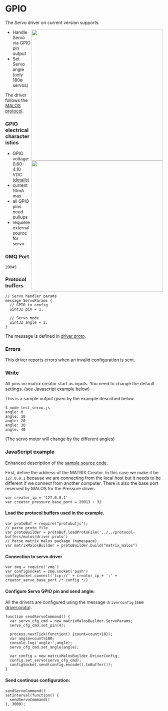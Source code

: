 # GPIO

The Servo driver on current version supports:

<a href="https://github.com/matrix-io/matrix-creator-malos/blob/av/doc_servo/docs/servo_diagram.jpg"><img src="https://github.com/matrix-io/matrix-creator-malos/blob/av/doc_servo/docs/servo_diagram.jpg" align="right" width="420" ></a>

<a href="https://github.com/matrix-io/matrix-creator-malos/blob/master/docs/gpio_diagram.jpg"><img src="https://github.com/matrix-io/matrix-creator-malos/blob/master/docs/gpio_diagram.jpg" align="right" width="420" ></a>

* Handle Servo via GPIO pin output
* Set Servo angle (only 180ø servos)

The driver follows the [MALOS protocol](../README.md#protocol).

### GPIO electrical characteristics

* GPIO voltage: 0.60-4.10 VDC ([details](https://github.com/matrix-io/matrix-creator-quickstart/wiki/Data-Sheets))
* current 10mA max
* all GPIO pins need pullups
* requiere external source for servo

### 0MQ Port
```
20045
```
### Protocol buffers

```
// Servo handler params
message ServoParams {
  // GPIO to config
  uint32 pin = 1;

  // Servo mode
  uint32 angle = 2; 
}
```
The message is defined in [driver.proto](https://github.com/matrix-io/protocol-buffers/blob/master/malos/driver.proto).

### Errors

This driver reports errors when an invalid configuration is sent.


### Write

All pins on matrix creator start as inputs. You need to change the default settings. (see Javascript example below)


This is a sample output given by the example described below.

```
$ node test_servo.js 
angle: 0
angle: 10
angle: 20
angle: 30
angle: 40
```

(The servo motor will change by the different angles)


### JavaScript example

Enhanced description of the [sample source code](../src/js_test/test_servo.js).

First, define the address of the MATRIX Creator. In this case we make it be `127.0.0.1`
because we are connecting from the local host but it needs to be different if we
connect from another computer. There is also the base port reserved by MALOS for
the Pressure driver.

```
var creator_ip = '127.0.0.1'
var creator_pressure_base_port = 20013 + 32
```

#### Load the protocol buffers used in the example.

```
var protoBuf = require("protobufjs");
// parse proto file
var protoBuilder = protoBuf.loadProtoFile('../../protocol-buffers/malos/driver.proto')
// Parse matrix_malos package (namespace).
var matrixMalosBuilder = protoBuilder.build("matrix_malos")
```

#### Connection to servo driver
```
var zmq = require('zmq')
var configSocket = zmq.socket('push')
configSocket.connect('tcp://' + creator_ip + ':' + creator_servo_base_port /* config */)
```

#### Configure Servo GPIO pin and send angle:
All the drivers are configured using the message `driverconfig` (see [driver.proto](https://github.com/matrix-io/protocol-buffers/blob/master/malos/driver.proto)).
```
function sendServoCommand() {
  var servo_cfg_cmd = new matrixMalosBuilder.ServoParams;
  servo_cfg_cmd.set_pin(4);

  process.nextTick(function() {count=count+10});
  var angle=count%180;
  console.log('angle:',angle);
  servo_cfg_cmd.set_angle(angle);
  
  var config = new matrixMalosBuilder.DriverConfig;
  config.set_servo(servo_cfg_cmd);
  configSocket.send(config.encode().toBuffer());
}
```

#### Send continous configuration:

```
sendServoCommand()
setInterval(function() {
  sendServoCommand()
}, 3000);
```

